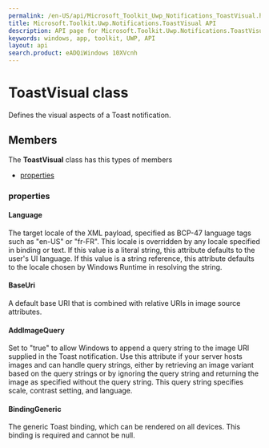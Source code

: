 ```yaml
---
permalink: /en-US/api/Microsoft_Toolkit_Uwp_Notifications_ToastVisual.htm
title: Microsoft.Toolkit.Uwp.Notifications.ToastVisual API 
description: API page for Microsoft.Toolkit.Uwp.Notifications.ToastVisual
keywords: windows, app, toolkit, UWP, API
layout: api
search.product: eADQiWindows 10XVcnh
---
```



# ToastVisual class

Defines the visual aspects of a Toast notification.

## Members

The **ToastVisual** class has this types of members

* [properties](#properties)

### properties

#### Language

The target locale of the XML payload, specified as BCP-47 language tags such as "en-US" or "fr-FR". This locale is overridden by any locale specified in binding or text. If this value is a literal string, this attribute defaults to the user's UI language. If this value is a string reference, this attribute defaults to the locale chosen by Windows Runtime in resolving the string.



#### BaseUri

A default base URI that is combined with relative URIs in image source attributes.



#### AddImageQuery

Set to "true" to allow Windows to append a query string to the image URI supplied in the Toast notification. Use this attribute if your server hosts images and can handle query strings, either by retrieving an image variant based on the query strings or by ignoring the query string and returning the image as specified without the query string. This query string specifies scale, contrast setting, and language.



#### BindingGeneric

The generic Toast binding, which can be rendered on all devices. This binding is required and cannot be null.


